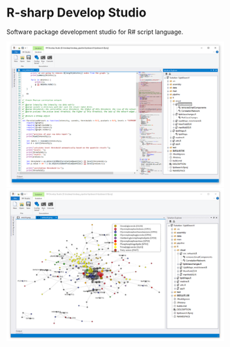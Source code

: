# R-sharp Develop Studio

Software package development studio for R# script language.

![](./docs/screen.PNG)
![](./docs/viewer.PNG)